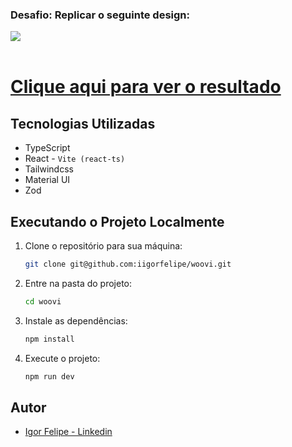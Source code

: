 ### Desafio: Replicar o seguinte design:
  <img src="https://github.com/user-attachments/assets/ac19eac4-f9f1-4403-9163-df61fab44e8c" />

<br />
<br />

# [Clique aqui para ver o resultado](https://iigorfelipe.github.io/woovi/)

## Tecnologias Utilizadas

- TypeScript
- React - `Vite (react-ts)`
- Tailwindcss
- Material UI
- Zod

## Executando o Projeto Localmente

1. Clone o repositório para sua máquina:
    ```bash
    git clone git@github.com:iigorfelipe/woovi.git
    ```

2. Entre na pasta do projeto:
    ```bash
    cd woovi
    ```

3. Instale as dependências:
    ```bash
    npm install
    ```

4. Execute o projeto:
    ```bash
    npm run dev
    ```

## Autor

- [Igor Felipe - Linkedin](https://www.linkedin.com/in/iigor-felipe/)
